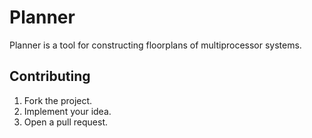 # Planner

Planner is a tool for constructing floorplans of multiprocessor systems.

## Contributing

1. Fork the project.
2. Implement your idea.
3. Open a pull request.
